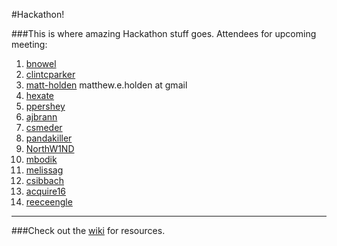 #Hackathon!
 
###This is where amazing Hackathon stuff goes.
Attendees for upcoming meeting:

1. [bnowel](/bnowel)
1. [clintcparker](/clintcparker)
1. [matt-holden](/matt-holden) matthew.e.holden at gmail
1. [hexate](/hexate)
1. [ppershey](/ppershey)
1. [ajbrann](/ajbrann)
1. [csmeder](/csmeder)
1. [pandakiller](/pandakiller)
1. [NorthW1ND](/NorthW1ND)
1. [mbodik](/mbodik)
1. [melissag](/melissag)
1. [csibbach](/csibbach) 
1. [acquire16](/acquire16)
1. [reeceengle](/reeceengle)

------------------------------

###Check out the [wiki](/bnowel/Hackathon/wiki) for resources.
